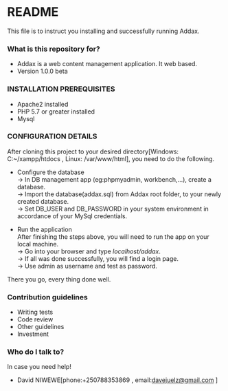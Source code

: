 # README #

This file is to instruct you installing and successfully running Addax.

### What is this repository for? ###

* Addax is a web content management application. It web based.
* Version 1.0.0 beta

### INSTALLATION PREREQUISITES ###

* Apache2 installed
* PHP 5.7 or greater installed
* Mysql

### CONFIGURATION DETAILS ###
After cloning this project to your desired directory[Windows: C:~/xampp/htdocs , Linux: /var/www/html], you need to do the following.  
  
* Configure the database  
-> In DB management app (eg:phpmyadmin, workbench,...), create a database.   
-> Import the database(addax.sql) from Addax root folder, to your newly created database.  
-> Set DB_USER and DB_PASSWORD in your system environment in accordance of your MySql credentials.

* Run the application  
After finishing the steps above, you will need to run the app on your local machine.  
-> Go into your browser and type _localhost/addax_.  
-> If all was done successfully, you will find a login page.   
-> Use admin as username and test as password.  
  
There you go, every thing done well.  
### Contribution guidelines ###  
  
* Writing tests  
* Code review  
* Other guidelines  
* Investment  
  
### Who do I talk to? ###  
In case you need help!  
  
* David NIWEWE[phone:+250788353869 , email:davejuelz@gmail.com ]